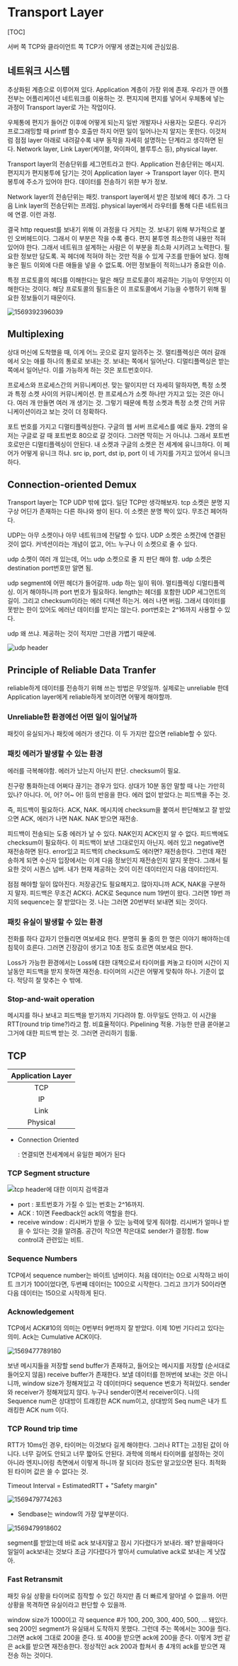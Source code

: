# Transport Layer

[TOC]

서버 쪽 TCP와 클라이언트 쪽 TCP가 어떻게 생겼는지에 관심있음. 

## 네트워크 시스템

 추상화된 계층으로 이루어져 있다. Application 계층이 가장 위에 존재. 우리가 깐 어플 전부는 어플리케이션 네트워크를 이용하는 것. 편지지에 편지를 넣어서 우체통에 넣는 과정이 Transport layer로 가는 작업이다. 

 우체통에 편지가 들어간 이후에 어떻게 되는지 일반 개발자나 사용자는 모른다. 우리가 프로그래밍할 때 printf 함수 호출만 하지 어떤 일이 일어나는지 알지는 못한다. 이것처럼 점점 layer 아래로 내려갈수록 내부 동작을 자세히 설명하는 단계라고 생각하면 된다. Network layer, Link Layer(케이블, 와이파이, 블루투스 등), physical layer. 

 Transport layer의 전송단위를 세그먼트라고 한다. Application 전송단위는 메시지. 편지지가 편지봉투에 담기는 것이 Application layer -> Transport layer 이다. 편지 봉투에 주소가 있어야 한다. 데이터를 전송하기 위한 부가 정보.  

 Network layer의 전송단위는 패킷. transport layer에서 받은 정보에 헤더 추가. 그 다음 Link layer의 전송단위는 프레임. physical layer에서 라우터를 통해 다른 네트워크에 연결. 이런 과정.

 결국 http request를 보내기 위해 이 과정을 다 거치는 것. 보내기 위해 부가적으로 붙인 오버헤드이다. 그래서 이 부분은 작을 수록 좋다. 편지 볻투엔 최소한의 내용만 적혀 있어야 한다. 그래서 네트워크 설계하는 사람은 이 부분을 최소화 시키려고 노력한다. 필요한 정보만 담도록. 꼭 헤더에 적혀야 하는 것만 적을 수 있게 구조를 만들어 놨다. 정해놓은 필드 이외에 다른 애들을 넣을 수 없도록.  어떤 정보들이 적히느냐가 중요한 이슈. 

 특정 프로토콜의 헤더를 이해한다는 말은 해당 프로토콜이 제공하는 기능이 무엇인지 이해한다는 것이다. 해당 프로토콜의 필드들은 이 프로토콜에서 기능을 수행하기 위해  필요한 정보들이기 때문이다.

![1569392396039](C:\Users\multicampus\AppData\Roaming\Typora\typora-user-images\1569392396039.png)

## Multiplexing

 상대 머신에 도착했을 때, 이게 어느 곳으로 갈지 알려주는 것. 멀티플렉싱은 여러 갈래에서 오는 애를 하나의 통로로 보내는 것. 보내는 쪽에서 일어난다. 디멀티플렉싱은 받는 쪽에서 일어난다. 이를 가능하게 하는 것은 포트번호이다. 

 프로세스와 프로세스간의 커뮤니케이션. 맞는 말이지만 더 자세히 말하자면, 특정 소켓과 특정 소켓 사이의 커뮤니케이션. 한 프로세스가 소켓 하나만 가지고 있는 것은 아니다. 여러 개 만들면 여러 개 생기는 것. 그렇기 때문에 특정 소켓과 특정 소켓 간의 커뮤니케이션이라고 보는 것이 더 정확하다. 

 포트 번호를 가지고 디멀티플렉싱한다. 구글의 웹 서버 프로세스를 예로 들자. 2명의 유저는 구글로 갈 때 포트번호 80으로 갈 것이다. 그러면 막히는 거 아니냐. 그래서 포트번호로만은 디멀티플렉싱이 안된다. 내 소켓과 구글의 소켓은 전 세계에 유니크하다. 이 페어가 어떻게 유니크 하냐. src ip, port, dst ip, port 이 네 가지를 가지고 있어서 유니크 하다.

## Connection-oriented Demux

 Transport layer는 TCP UDP 밖에 없다. 일단 TCP만 생각해보자. tcp 소켓은 분명 지구상 어딘가 존재하는 다른 하나와 쌍이 된다. 이 소켓은  분명 짝이 있다. 무조건 페어하다. 

 UDP는 아무 소켓이나 아무 네트워크에 전달할 수 있다.  UDP 소켓은 소켓간에 연결된 것이 없다. 커넥션이라는 개념이 없고, 어느 누구나 이 소켓으로 줄 수 있다.

 udp 소켓이 여러 개 있는데, 어느 udp 소켓으로 줄 지 판단 해야 함. udp 소켓은 destination port번호만 알면 됨. 

 udp segment에 어떤 헤더가 들어갈까. udp 하는 일이 뭐야. 멀티플렉싱 디멀티플렉싱. 이거 해야하니까 port 번호가 필요하다. length는 헤더를 포함한 UDP 세그먼트의 길이. 그리고 checksum이라는 에러 디텍션 하는거. 에러 나면 버림. 그래서 데이터를 못받는 한이 있어도 에러난 데이터를 받지는 않는다. port번호는 2^16까지 사용할 수 있다. 

 udp 왜 쓰냐. 제공하는 것이 적지만 그만큼 가볍기 때문에.

![udp header](https://notes.shichao.io/tcpv1/figure_10-2.png)

## Principle of Reliable Data Tranfer

 reliable하게 데이터를 전송하기 위해 쓰는 방법은 무엇일까. 실제로는 unreliable 한데 Application layer에게 reliable하게 보이려면 어떻게 해야할까.

### Unreliable한 환경에선 어떤 일이 일어날까

 패킷이 유실되거나 패킷에 에러가 생긴다. 이 두 가지만 잡으면 reliable할 수 있다. 

### 패킷 에러가 발생할 수 있는 환경

 에러를 극복해야함. 에러가 났는지 아닌지 판단. checksum이 필요. 

 친구랑 통화하는데 어쩌다 끊기는 경우가 있다. 상대가 10분 동안 말할 때 나는 가만히 있나? 아니다. 어, 어? 어~ 어! 등의 반응을 한다. 에러 없이 받았다.는 피드백을 주는 것. 

 즉, 피드백이 필요하다. ACK, NAK. 메시지에 checksum을 붙여서 판단해보고 잘 받았으면 ACK, 에러가 나면 NAK. NAK 받으면 재전송.

 피드백이 전송되는 도중 에러가 날 수 있다. NAK인지 ACK인지 알 수 없다. 피드백에도 checksum이 필요하다. 이 피드백이 보낸 그대로인지 아닌지. 에러 있고 negative면 재전송하면 된다. error있고 피드백의 checksum도 에러면? 재전송한다. 그런데 재전송하게 되면 수신자 입장에서는 이게 다음 정보인지 재전송인지 알지 못한다. 그래서 필요한 것이 시퀀스 넘버. 내가 현재 제공하는 것이 이전 데이터인지 다음 데이터인지. 

 점점 해야할 일이 많아진다. 저장공간도 필요해지고. 많아지니까 ACK, NAK을 구분하지 말자. 피드백은 무조건 ACK다. ACK로 Sequnce num 19번이 왔다. 그러면 19번 까지의 sequence는 잘 받았다는 것. 나는 그러면 20번부터 보내면 되는 것이다.

### 패킷 유실이 발생할 수 있는 환경

 전화를 하다 갑자기 안들리면 여보세요 한다. 분명히 둘 중의 한 명은 이야기 해야하는데 침묵이 흐른다. 그러면 긴장감이 생기고 10초 정도 흐르면 여보세요 한다.

 Loss가 가능한 환경에서는 Loss에 대한 대책으로서 타이머를 켜놓고 타이머 시간이 지날동안 피드백을 받지 못하면 재전송. 타이머의 시간은 어떻게 맞춰야 하나. 기준이 없다. 적당히 잘 맞추는 수 밖에.

### Stop-and-wait operation

 메시지를 하나 보내고 피드백을 받기까지 기다려야 함. 아무일도 안하고. 이 시간을 RTT(round trip time?)라고 함. 비효율적이다. Pipelining 적용. 가능한 만큼 쏟아붇고 그거에 대한 피드백 받는 것. 그러면 관리하기 힘듦. 

## TCP

| Application Layer |
| :---------------: |
|        TCP        |
|        IP         |
|       Link        |
|     Physical      |

- Connection Oriented

  : 연결되면 전세계에서 유일한 페어가 된다

### TCP Segment structure

![tcp header에 대한 이미지 검색결과](http://telescript.denayer.wenk.be/~hcr/cn/idoceo/images/tcp_header.gif)

- port : 포트번호가 가질 수 있는 번호는 2^16까지.
- ACK : 1이면 Feedback인 ack의 역할을 한다.
- receive window : 리시버가 받을 수 있는 능력에 맞게 줘야함. 리시버가 얼마나 받을 수 있다는 것을 알려줌. 공간이 작으면 작은대로 sender가 결정함. flow control과 관련있는 비트.

### Sequence Numbers

 TCP에서 sequence number는 바이트 넘버이다. 처음 데이터는 0으로 시작하고 바이트 크기가 100이었다면, 두번째 데이터는 100으로 시작한다. 그리고 크기가 50이라면 다음 데이터는 150으로 시작하게 된다.

### Acknowledgement

 TCP에서 ACK#10의 의미는 0번부터 9번까지 잘 받았다. 이제 10번 기다리고 있다는 의미. Ack는 Cumulative ACK이다. 

![1569477789180](C:\Users\multicampus\AppData\Roaming\Typora\typora-user-images\1569477789180.png)

 보낸 메시지들을 저장할 send buffer가 존재하고, 들어오는 메시지를 저장할 (순서대로 들어오지 않음) receive buffer가 존재한다. 보낼 데이터를 한꺼번에 보내는 것은 아니니까, window size가 정해져있고 각 데이터마다 sequence 번호가 적혀있다. sender와 receiver가 정해져있지 않다. 누구나 sender이면서 receiver이다. 나의 Sequence num은 상대방이 트래킹한 ACK num이고, 상대방의 Seq num은 내가 트래킹한 ACK num 이다.

### TCP Round trip time

 RTT가 10ms인 경우, 타이머는 이것보다 길게 해야한다. 그러나 RTT는 고정된 값이 아니다. 너무 길어도 안되고 너무 짧아도 안된다. 과학에 의해서 타이머를 설정하는 것이 아니라 엔지니어링 측면에서 이렇게 하니까 잘 되더라 정도만 알고있으면 된다. 최적화된 타이머 값은 쓸 수 없다는 것. 

Timeout Interval = EstimatedRTT + "Safety margin"

![1569479774263](C:\Users\multicampus\AppData\Roaming\Typora\typora-user-images\1569479774263.png)

- Sendbase는 window의 가장 앞부분이다.

![1569479918602](C:\Users\multicampus\AppData\Roaming\Typora\typora-user-images\1569479918602.png)

 segment를 받았는데 바로 ack 보내지말고 잠시 기다렸다가 보내라. 왜? 받을때마다 일일이 ack보내는 것보다 조금 기다렸다가 쌓아서 cumulative ack로 보내는 게 낫잖아. 

### Fast Retransmit

 패킷 유실 상황을 타이머로 짐작할 수 있긴 하지만 좀 더 빠르게 알아낼 수 없을까. 어떤 상황을 목격하면 유실이라고 판단할 수 있을까. 

window size가 1000이고 각 sequence #가 100, 200, 300, 400, 500, ... 돼있다. seq 200인 segment가 유실돼서 도착하지 못했다. 그런데 주는 쪽에서는 300을 줬다. 그러면 ack에 그대로 200을 준다. 또 400을 받으면 ack에 200을 준다. 이렇게 3번 같은 ack를 받으면 재전송한다. 정상적인 ack 200과 합쳐서 총 4개의 ack를 받으면 재전송 하는 것이다. 